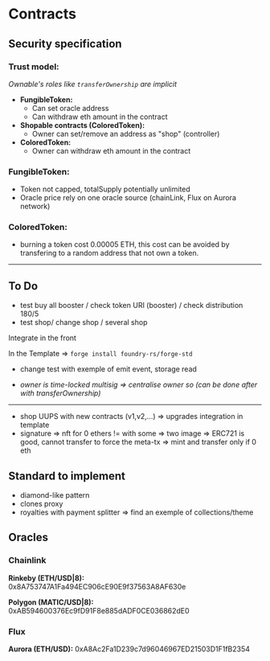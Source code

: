 # Contracts

## Security specification

### Trust model:

_Ownable's roles like `transferOwnership` are implicit_

- **FungibleToken:**
  - Can set oracle address
  - Can withdraw eth amount in the contract
- **Shopable contracts (ColoredToken):**
  - Owner can set/remove an address as "shop" (controller)
- **ColoredToken:**
  - Owner can withdraw eth amount in the contract

### FungibleToken:

- Token not capped, totalSupply potentially unlimited
- Oracle price rely on one oracle source (chainLink, Flux on Aurora network)

### ColoredToken:

- burning a token cost 0.00005 ETH, this cost can be avoided by transfering to a random address that not own a token.

---

## To Do

- test buy all booster / check token URI (booster) / check distribution 180/5
- test shop/ change shop / several shop

Integrate in the front

In the Template => `forge install foundry-rs/forge-std`

- change test with exemple of emit event, storage read

* _owner is time-locked multisig => centralise owner so (can be done after with transferOwnership)_

---

- shop UUPS with new contracts (v1,v2,...) => upgrades integration in template
- signature => nft for 0 ethers != with some => two image => ERC721 is good, cannot transfer to force the meta-tx => mint and transfer only if 0 eth

## Standard to implement

- diamond-like pattern
- clones proxy
- royalties with payment splitter => find an exemple of collections/theme

## Oracles

### Chainlink

**Rinkeby (ETH/USD|8):** 0x8A753747A1Fa494EC906cE90E9f37563A8AF630e

**Polygon (MATIC/USD|8):** 0xAB594600376Ec9fD91F8e885dADF0CE036862dE0

### Flux

**Aurora (ETH/USD):** 0xA8Ac2Fa1D239c7d96046967ED21503D1F1fB2354
